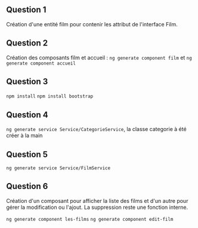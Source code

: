 ## Question 1
Création d'une entité film pour contenir les attribut de l'interface Film.

## Question 2 
Création des composants film et accueil : 
`ng generate component film` et `ng generate component accueil`

## Question 3 
`npm install` `npm install bootstrap`

## Question 4
`ng generate service Service/CategorieService`, la classe categorie à été créer à la main

## Question 5
`ng generate service Service/FilmService`

## Question 6
Création d'un composant pour afficher la liste des films et d'un autre pour gérer
la modification ou l'ajout. La suppression reste une fonction interne.

`ng generate component les-films` `ng generate component edit-film`